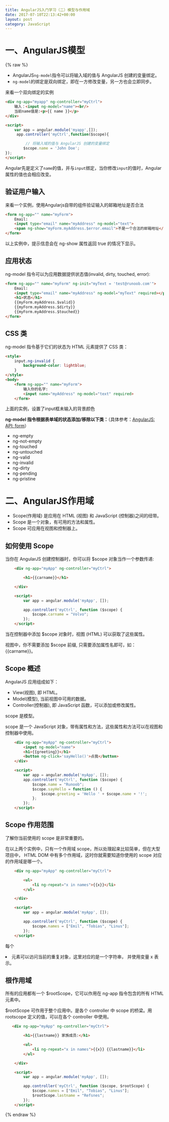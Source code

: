 ```yaml
---
title: AngularJS入门学习（二）模型与作用域
date: 2017-07-10T22:13:42+00:00
layout: post
category: JavaScript
---
```




# 一、AngularJS模型

{% raw %}

- AngularJS`ng-model`指令可以将输入域的值与 AngularJS 创建的变量绑定。
- `ng-model`的绑定是双向绑定，即在一方修改变量，另一方也会立即同步。

来看一个双向绑定的实例

```html
<div ng-app="myapp" ng-controller="myCtrl">
    输入：<input ng-model="name"><br/>
    当前name值是:<p>{{ name }}</p>
</div>

<script>
    var app = angular.module('myapp',[]);
     app.controller('myCtrl',function($scope){

         // 将输入域的值与 AngularJS 创建的变量绑定
        $scope.name = 'John Doe';
});
</script>
```

Angular先是定义了`name`的值，并与`input`绑定，当你修改`input`的值时，Angular属性的值也会相应改变。

## 验证用户输入

来看一个实例，使用Angularjs自带的组件验证输入的邮箱地址是否合法
```html
<form ng-app="" name="myForm">
    Email:
    <input type="email" name="myAddress" ng-model="text">
    <span ng-show="myForm.myAddress.$error.email">不是一个合法的邮箱地址</span>
</form>
```
以上实例中，提示信息会在 ng-show 属性返回 true 的情况下显示。

## 应用状态

ng-model 指令可以为应用数据提供状态值(invalid, dirty, touched, error):

```html
<form ng-app="" name="myForm" ng-init="myText = 'test@runoob.com'">
    Email:
    <input type="email" name="myAddress" ng-model="myText" required></p>
    <h1>状态</h1>
    {{myForm.myAddress.$valid}}
    {{myForm.myAddress.$dirty}}
    {{myForm.myAddress.$touched}}
</form>
```

## CSS 类

ng-model 指令基于它们的状态为 HTML 元素提供了 CSS 类：
```html
<style>
    input.ng-invalid {
        background-color: lightblue;
    }
</style>
<body>
    <form ng-app="" name="myForm">
        输入你的名字:
        <input name="myAddress" ng-model="text" required>
    </form>
```

上面的实例，设置了input框未输入的背景颜色

**ng-model 指令根据表单域的状态添加/移除以下类：**（具体参考：[AngularJS: API: form](https://docs.angularjs.org/api/ng/directive/form)）
- ng-empty
- ng-not-empty
- ng-touched
- ng-untouched
- ng-valid
- ng-invalid
- ng-dirty
- ng-pending
- ng-pristine


# 二、AngularJS作用域

- Scope(作用域) 是应用在 HTML (视图) 和 JavaScript (控制器)之间的纽带。
- Scope 是一个对象，有可用的方法和属性。
- Scope 可应用在视图和控制器上。

## 如何使用 Scope

当你在 AngularJS 创建控制器时，你可以将 $scope 对象当作一个参数传递:

```html
    <div ng-app="myApp" ng-controller="myCtrl">

        <h1>{{carname}}</h1>

    </div>

    <script>
        var app = angular.module('myApp', []);

        app.controller('myCtrl', function ($scope) {
            $scope.carname = "Volvo";
        });
    </script>
```
当在控制器中添加 $scope 对象时，视图 (HTML) 可以获取了这些属性。

视图中，你不需要添加 $scope 前缀, 只需要添加属性名即可，如： {{carname}}。

## Scope 概述

AngularJS 应用组成如下：

- View(视图), 即 HTML。
- Model(模型), 当前视图中可用的数据。
- Controller(控制器), 即 JavaScript 函数，可以添加或修改属性。

scope 是模型。

scope 是一个 JavaScript 对象，带有属性和方法，这些属性和方法可以在视图和控制器中使用。

```html
    <div ng-app="myApp" ng-controller="myCtrl">
        <input ng-model="name">
        <h1>{{greeting}}</h1>
        <button ng-click='sayHello()'>点我</button>
    </div>

    <script>
        var app = angular.module('myApp', []);
        app.controller('myCtrl', function ($scope) {
            $scope.name = "Runoob";
            $scope.sayHello = function () {
                $scope.greeting = 'Hello ' + $scope.name + '!';
            };
        });
    </script>
```

## Scope 作用范围

了解你当前使用的 scope 是非常重要的。

在以上两个实例中，只有一个作用域 scope，所以处理起来比较简单，但在大型项目中， HTML DOM 中有多个作用域，这时你就需要知道你使用的 scope 对应的作用域是哪一个。

```html
    <div ng-app="myApp" ng-controller="myCtrl">

        <ul>
            <li ng-repeat="x in names">{{x}}</li>
        </ul>

    </div>

    <script>
        var app = angular.module('myApp', []);

        app.controller('myCtrl', function ($scope) {
            $scope.names = ["Emil", "Tobias", "Linus"];
        });
    </script>
```

每个 <li> 元素可以访问当前的重复对象，这里对应的是一个字符串， 并使用变量 x 表示。

## 根作用域

所有的应用都有一个 $rootScope，它可以作用在 ng-app 指令包含的所有 HTML 元素中。

$rootScope 可作用于整个应用中。是各个 controller 中 scope 的桥梁。用 rootscope 定义的值，可以在各个 controller 中使用。
```html
   <div ng-app="myApp" ng-controller="myCtrl">

        <h1>{{lastname}} 家族成员:</h1>

        <ul>
            <li ng-repeat="x in names">{{x}} {{lastname}}</li>
        </ul>

    </div>

    <script>
        var app = angular.module('myApp', []);

        app.controller('myCtrl', function ($scope, $rootScope) {
            $scope.names = ["Emil", "Tobias", "Linus"];
            $rootScope.lastname = "Refsnes";
        });
    </script>
```


{% endraw %}


